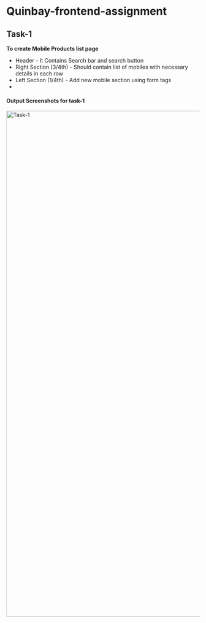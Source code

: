 # Quinbay-frontend-assignment

## Task-1

<strong> To create  Mobile Products list page </strong>
<ul>
  <li>Header - It Contains Search bar and search button</li>
  <li>Right Section (3/4th) - Should contain list of mobiles with necessary details in each row</li>
  <li>Left Section (1/4th) - Add new mobile section using form tags<li>
</ul>

<h4>Output Screenshots for task-1</h4>
<img width="1320" alt="Task-1" src="https://user-images.githubusercontent.com/62061771/211887551-bb0082b3-598b-45ca-a54a-4177a34b14da.png">
